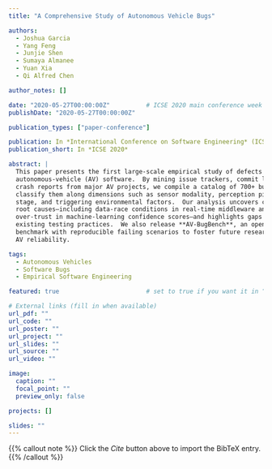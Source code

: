 ```yaml
---
title: "A Comprehensive Study of Autonomous Vehicle Bugs"

authors:
  - Joshua Garcia
  - Yang Feng
  - Junjie Shen
  - Sumaya Almanee
  - Yuan Xia
  - Qi Alfred Chen

author_notes: []

date: "2020-05-27T00:00:00Z"          # ICSE 2020 main conference week
publishDate: "2020-05-27T00:00:00Z"

publication_types: ["paper-conference"]

publication: In *International Conference on Software Engineering* (ICSE 2020)
publication_short: In *ICSE 2020*

abstract: |
  This paper presents the first large-scale empirical study of defects in
  autonomous-vehicle (AV) software.  By mining issue trackers, commit logs, and
  crash reports from major AV projects, we compile a catalog of 700+ bugs and
  classify them along dimensions such as sensor modality, perception pipeline
  stage, and triggering environmental factors.  Our analysis uncovers common
  root causes—including data-race conditions in real-time middleware and
  over-trust in machine-learning confidence scores—and highlights gaps in
  existing testing practices.  We also release **AV-BugBench**, an open
  benchmark with reproducible failing scenarios to foster future research on
  AV reliability.

tags:
  - Autonomous Vehicles
  - Software Bugs
  - Empirical Software Engineering

featured: true                        # set to true if you want it in “Featured Publications”

# External links (fill in when available)
url_pdf: ""
url_code: ""
url_poster: ""
url_project: ""
url_slides: ""
url_source: ""
url_video: ""

image:
  caption: ""
  focal_point: ""
  preview_only: false

projects: []

slides: ""
---
```

{{% callout note %}}
Click the _Cite_ button above to import the BibTeX entry.
{{% /callout %}}

<!-- _Add full text, supplementary notes, or rich content here._ -->
